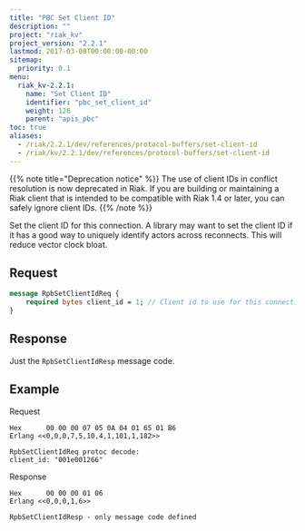 ```yaml
---
title: "PBC Set Client ID"
description: ""
project: "riak_kv"
project_version: "2.2.1"
lastmod: 2017-03-08T00:00:00-00:00
sitemap:
  priority: 0.1
menu:
  riak_kv-2.2.1:
    name: "Set Client ID"
    identifier: "pbc_set_client_id"
    weight: 126
    parent: "apis_pbc"
toc: true
aliases:
  - /riak/2.2.1/dev/references/protocol-buffers/set-client-id
  - /riak/kv/2.2.1/dev/references/protocol-buffers/set-client-id
---
```


{{% note title="Deprecation notice" %}}
The use of client IDs in conflict resolution is now deprecated in Riak. If you
are building or maintaining a Riak client that is intended to be compatible
with Riak 1.4 or later, you can safely ignore client IDs.
{{% /note %}}

Set the client ID for this connection. A library may want to set the
client ID if it has a good way to uniquely identify actors across
reconnects. This will reduce vector clock bloat.

## Request

```protobuf
message RpbSetClientIdReq {
    required bytes client_id = 1; // Client id to use for this connection
}
```

## Response

Just the `RpbSetClientIdResp` message code.

## Example

Request

```
Hex      00 00 00 07 05 0A 04 01 65 01 B6
Erlang <<0,0,0,7,5,10,4,1,101,1,182>>

RpbSetClientIdReq protoc decode:
client_id: "001e001266"

```

Response

```
Hex      00 00 00 01 06
Erlang <<0,0,0,1,6>>

RpbSetClientIdResp - only message code defined
```
